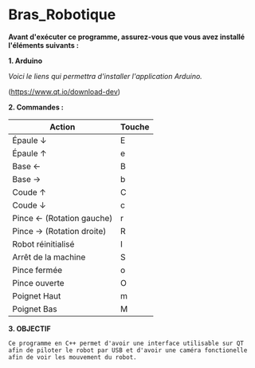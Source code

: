# Bras_Robotique

**Avant d'exécuter ce programme, assurez-vous que vous avez installé l'éléments suivants :**

**1. Arduino**

*Voici le liens qui permettra d'installer l'application Arduino.*

(https://www.qt.io/download-dev)

**2. Commandes :**

| **Action**                         | **Touche** |
|-----------------------------------|------------|
| Épaule ↓                          | E          |
| Épaule ↑                          | e          |
| Base ←                            | B          |
| Base →                            | b          |
| Coude ↑                           | C          |
| Coude ↓                           | c          |
| Pince ← (Rotation gauche)         | r          |
| Pince → (Rotation droite)         | R          |
| Robot réinitialisé                | I          |
| Arrêt de la machine               | S          |
| Pince fermée                      | o          |
| Pince ouverte                     | O          |
| Poignet Haut                      | m          |
| Poignet Bas                       | M          |

**3. OBJECTIF**

  ``Ce programme en C++ permet d'avoir une interface utilisable sur QT afin de piloter le robot par USB et d'avoir une caméra fonctionelle afin de voir les mouvement du robot.``
